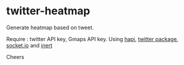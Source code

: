 # twitter-heatmap
Generate heatmap based on tweet.

Require : twitter API key, Gmaps API key. Using [hapi](http://hapijs.com), [twitter package](https://www.npmjs.com/package/twitter), [socket.io](https://www.npmjs.com/package/socket.io) and [inert](https://www.npmjs.com/package/inert)

Cheers

